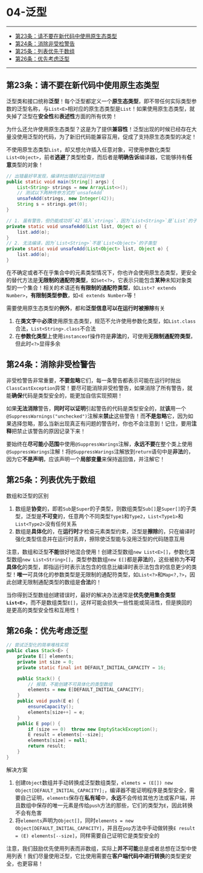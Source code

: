 ﻿# 04-泛型

---

- [第23条：请不要在新代码中使用原生态类型](#第23条请不要在新代码中使用原生态类型)
- [第24条：消除非受检警告](#第24条消除非受检警告)
- [第25条：列表优先于数组](#第25条列表优先于数组)
- [第26条：优先考虑泛型](#第26条优先考虑泛型)
---

## 第23条：请不要在新代码中使用原生态类型

泛型类和接口统称**泛型**！每个泛型都定义一个**原生态类型**，即不带任何实际类型参数的泛型名称，与`List<E>`相对应的原生态类型是`List`！如果使用原生态类型，就失掉了泛型在**安全性**和**表述性**方面的所有优势！

为什么还允许使用原生态类型？这是为了提供**兼容性**！泛型出现的时候已经存在大量没使用泛型的代码，为了新旧代码能兼容互用，促成了支持原生态类型的决定！

不使用原生态类型`List`，却又想允许插入任意对象，可使用参数化类型`List<Object>`，前者**逃避**了类型检查，而后者是**明确告诉**编译器，它能够持有**任意**类型的对象！

```Java
// 出错最好早发现，编译时出错好过运行时出错
public static void main(String[] args) {
	List<String> strings = new ArrayList<>();
	// 测试以下两种传参方式的`unsafeAdd`
	unsafeAdd(strings, new Integer(42));
	String s = strings.get(0);
}

// 1. 虽有警告，但仍能成功将`42`插入`strings`，因为`List<String>`是`List`的子类型，而取出时抛`ClassCastException`
private static void unsafeAdd(List list, Object o) {
	list.add(o);
}
// 2. 无法编译，因为`List<String>`不是`List<Object>`的子类型
private static void unsafeAdd(List<Object> list, Object o) {
	list.add(o);
}
```

在不确定或者不在乎集合中的元素类型情况下，你也许会使用原生态类型，更安全的替代方法是**无限制的通配符类型**，如`Set<?>`，它表示只能包含**某种**未知对象类型的一个集合！相关的术语还有**有限制的通配符类型**，如`List<? extends Number>`，**有限制类型参数**，如`<E extends Number>`等！

需要使用原生态类型的**例外**，都和**泛型信息可以在运行时被擦除**有关
1. 在**类文字**中**必须**使用原生态类型，规范不允许使用参数化类型，如`List.class`合法，`List<String>.class`不合法
2. 在**参数化类型**上使用`instanceof`操作符是**非法**的，可使用**无限制通配符类型**，但此时`<?>`显得多余

## 第24条：消除非受检警告

非受检警告非常重要，**不要忽略**它们，每一条警告都表示可能在运行时抛出`ClassCastException`异常！要尽可能消除非受检警告，如果消除了所有警告，就能**确保**代码是类型安全的，能更加自信实现预期！

如果**无法消除**警告，**同时可以证明**引起警告的代码是类型安全的，就**该**用一个`@SuppressWarnings("unchecked")`注解来**禁止**这些警告！而**不是忽略**它，因为如果选择忽略，那么当新出现真正有问题的警告时，你也不会注意到！记住，要用**注释**把禁止该警告的原因记录下来！

要始终在**尽可能小范围**中使用`@SuppressWarings`注解，**永远不要**在整个类上使用`@SuppressWarings`注解！将`@SuppressWarings`注解放到`return`语句中是**非法**的，因为它**不是声明**，应该声明一个**局部变量**来保持返回值，并注解它！

## 第25条：列表优先于数组

数组和泛型的区别
1. 数组是**协变**的，即若`Sub`是`Super`的子类型，则数组类型`Sub[]`是`Super[]`的子类型，泛型是**不可变**的，任意两个不同类型`Type1`和`Type2`，`List<Type1>`和`List<Type2>`没有任何关系
2. 数组是**具体化**的，在**运行时**才检查元素类型约束，泛型是**擦除**的，只在编译时强化类型信息并在运行时丢弃，擦除使泛型能与没用泛型的代码随意互用

注意，数组和泛型**不能**很好地混合使用！创建泛型数组`new List<E>[]`，参数化类型数组`new List<String>[]`，类型参数数组`new E[]`都是**非法**的，这些被称为**不可具体化**的类型，即指运行时表示法包含的信息比编译时表示法包含的信息更少的类型！**唯一**可具体化的参数类型是无限制的通配符类型，如`List<?>`和`Map<?,?>`，因此创建无限制通配类型的数组是**合法**的！

当你得到泛型数组创建错误时，最好的解决办法通常是**优先使用集合类型`List<E>`**，而不是数组类型`E[]`，这样可能会损失一些性能或简洁性，但是换回的是更高的类型安全性和互用性！

## 第26条：优先考虑泛型

```Java
// 尝试泛型化的简单堆栈实现
public class Stack<E> {
	private E[] elements;
	private int size = 0;
	private static final int DEFAULT_INITIAL_CAPACITY = 16;

	public Stack() {
		// 报错，不能创建不可具体化的类型数组
		elements = new E[DEFAULT_INITIAL_CAPACITY];
	}
	public void push(E e) {
		ensureCapacity();
		elements[size++] = e;
	}
	public E pop() {
		if (size == 0)  throw new EmptyStackException();
		E result = elements[--size];
		elements[size] = null;
		return result;
	}
}
```

解决方案
1. 创建`Object`数组并手动转换成泛型数组类型，`elemets = (E[]) new Object[DEFAULT_INITIAL_CAPACITY];`，编译器不能证明程序是类型安全，需要自己证明，`elements`保存在**私有域**中，**永远**不会传给其他方法或客户端，并且数组中保存的唯一元素是传给`push`方法的那些，它们的类型为`E`，因此转换不会有危害
2. 将`elements`声明为`Object[]`，同时`elements = new Object[DEFAULT_INITIAL_CAPACITY]`，并且在`pop`方法中手动做转换`E result = (E) elements[--size]`，同样需要自己证明它是类型安全的

注意，我们鼓励优先使用列表而非数组，实际上**并不可能**总是或者总想在泛型中使用列表！我们尽量使用泛型，它比使用需要在**客户端代码中进行转换**的类型更安全，也更容易！